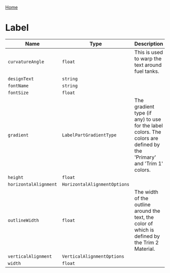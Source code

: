 [Home](https://wnp78.github.io/Sr2Xml/)

# Label


|Name|Type|Description|
|--|--|--|
|`curvatureAngle`|`float`|This is used to warp the text around fuel tanks.|
|`designText`|`string`||
|`fontName`|`string`||
|`fontSize`|`float`||
|`gradient`|`LabelPartGradientType`|The gradient type (if any) to use for the label colors. The colors are defined by the 'Primary' and 'Trim 1' colors.|
|`height`|`float`||
|`horizontalAlignment`|`HorizontalAlignmentOptions`||
|`outlineWidth`|`float`|The width of the outline around the text, the color of which is defined by the Trim 2 Material.|
|`verticalAlignment`|`VerticalAlignmentOptions`||
|`width`|`float`||


